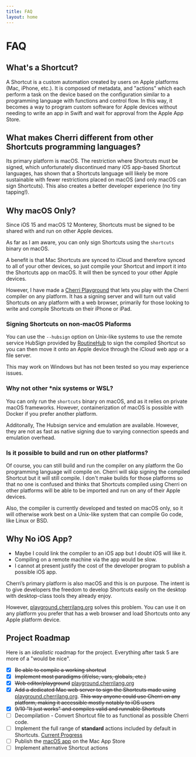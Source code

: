 ```yaml
---
title: FAQ
layout: home
---
```


# FAQ

## What's a Shortcut?

A Shortcut is a custom automation created by users on Apple platforms (Mac, iPhone, etc.). It is composed of metadata, and "actions" which each perform a task on the device based on the configuration similar to a programming language with functions and control flow. In this way, it becomes a way to program custom software for Apple devices without needing to write an app in Swift and wait for approval from the Apple App Store.

## What makes Cherri different from other Shortcuts programming languages?

Its primary platform is macOS. The restriction where Shortcuts must be signed, which unfortunately discontinued many iOS app-based Shortcut languages, has shown that a Shortcuts language will likely be more sustainable with fewer restrictions placed on macOS (and only macOS can sign Shortcuts). This also creates a better developer experience (no tiny tapping!).

## Why macOS Only?

Since iOS 15 and macOS 12 Monterey, Shortcuts must be signed to be shared with and run on other Apple devices.

As far as I am aware, you can only sign Shortcuts using the `shortcuts` binary on macOS.

A benefit is that Mac Shortcuts are synced to iCloud and therefore synced to all of your other devices, so just compile your Shortcut and import it into the Shortcuts app on
macOS. It will then be synced to your other Apple devices.

However, I have made a [Cherri Playground](https://playground.cherrilang.org/) that lets you play with the Cherri compiler on any platform. It has a signing server and will turn out valid Shortcuts on any platform with a web browser, primarily for those looking to write and compile Shortcuts on their iPhone or iPad.

### Signing Shortcuts on non-macOS Plaforms

You can use the `--hubsign` option on Unix-like systems to use the remote service HubSign provided by [RoutineHub](https://routinehub.co) to sign the compiled Shortcut so you can then move it onto an Apple device through the iCloud web app or a file server.

This may work on Windows but has not been tested so you may experience issues.

### Why not other \*nix systems or WSL?

You can only run the `shortcuts` binary on macOS, and as it relies on private macOS frameworks. However, containerization of macOS is possible with Docker if you prefer another platform.

Additonally, The Hubsign service and emulation are available. However, they are not as fast as native signing due to varying connection speeds and emulation overhead.

### Is it possible to build and run on other platforms?

Of course, you can still build and run the compiler on any platform the Go programming language will compile on. Cherri will skip signing the compiled Shortcut but it will still compile. I don't make builds for those platforms so that no one is confused and thinks that Shortcuts compiled using Cherri on other platforms will be able to be imported and run on any of their Apple devices.

Also, the compiler is currently developed and tested on macOS only, so it will otherwise work best on a Unix-like system that can compile Go code, like Linux or BSD.

## Why No iOS App?

- Maybe I could link the compiler to an iOS app but I doubt iOS will like it.
- Compiling on a remote machine via the app would be slow.
- I cannot at present justify the cost of the developer program to publish a possible iOS app.

Cherri’s primary platform is also macOS and this is on purpose. The intent is to give developers the freedom to develop Shortcuts easily on the desktop with desktop-class tools they already enjoy.

However, [playground.cherrilang.org](https://playground.cherrilang.org) solves this problem. You can use it on any platform you prefer that has a web browser and load Shortcuts onto any Apple platform device.

## Project Roadmap

Here is an _idealistic_ roadmap for the project. Everything after task 5 are more of a "would be nice".

 - [x] ~~Be able to compile a working shortcut~~
 - [x] ~~Implement most paradigms (if/else, vars, globals, etc.)~~
 - [x] ~~Web editor/playground~~ [playground.cherrilang.org](https://playground.cherrilang.org)
 - [x] ~~Add a dedicated Mac web server to sign the Shortcuts made using~~ [playground.cherrilang.org](https://playground.cherrilang.org). ~~This way anyone could use Cherri on any platform, making it accessible mostly notably to iOS users~~
 - [x] ~~9/10 "It just works" and compiles valid and runnable Shortcuts~~
 - [ ] Decompilation - Convert Shortcut file to as functional as possible Cherri code.
 - [ ] Implement the full range of **standard** actions included by default in Shortcuts. [Current Progress](https://cherrilang.org/language/actions)
 - [ ] Publish the [macOS app](https://github.com/electrikmilk/cherri-macos-app) on the Mac App Store
 - [ ] Implement alternative Shortcut actions
